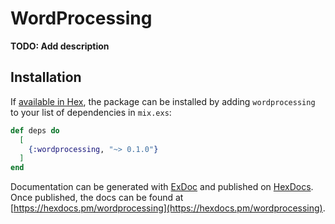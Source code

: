 # WordProcessing

**TODO: Add description**

## Installation

If [available in Hex](https://hex.pm/docs/publish), the package can be installed
by adding `wordprocessing` to your list of dependencies in `mix.exs`:

```elixir
def deps do
  [
    {:wordprocessing, "~> 0.1.0"}
  ]
end
```

Documentation can be generated with [ExDoc](https://github.com/elixir-lang/ex_doc)
and published on [HexDocs](https://hexdocs.pm). Once published, the docs can
be found at [https://hexdocs.pm/wordprocessing](https://hexdocs.pm/wordprocessing).

